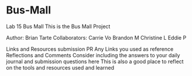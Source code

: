 # Bus-Mall

Lab 15
Bus Mall
This is the Bus Mall Project

Author: Brian Tarte
Collaborators:
Carrie Vo Brandon M Christine L Eddie P

Links and Resources
submission PR
Any Links you used as reference
Reflections and Comments
Consider including the answers to your daily journal and submission questions here
This is also a good place to reflect on the tools and resources used and learned